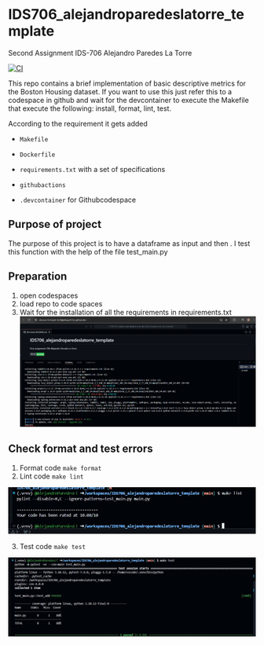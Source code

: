# IDS706_alejandroparedeslatorre_template
Second Assignment IDS-706 Alejandro Paredes La Torre 

[![CI](https://github.com/nogibjj/IDS706_alejandroparedeslatorre_template/actions/workflows/hello.yml/badge.svg)](https://github.com/nogibjj/IDS706_alejandroparedeslatorre_template/actions/workflows/hello.yml)


This repo contains a brief implementation of basic descriptive metrics for the Boston Housing dataset. If you want to use this just refer this to a codespace in github and wait for the devcontainer to execute the Makefile that execute the following: install, format, lint, test.

According to the requirement it gets added

* `Makefile`

* `Dockerfile`

* `requirements.txt` with a set of specifications

* `githubactions` 

* `.devcontainer` for Githubcodespace 

## Purpose of project
The purpose of this project is to have a dataframe as input and then . I test this function with the help of the file test_main.py

## Preparation
1. open codespaces 
2. load repo to code spaces
2. Wait for the installation of all the requirements in requirements.txt
![requirements](image.png)

## Check format and test errors
1. Format code `make format`
2. Lint code `make lint`

![make lint](lint.JPG)

3. Test code `make test`

![make lint](test.JPG)
